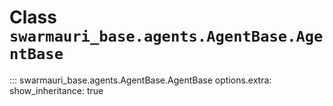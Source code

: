 # Class `swarmauri_base.agents.AgentBase.AgentBase`

::: swarmauri_base.agents.AgentBase.AgentBase
    options.extra:
      show_inheritance: true
